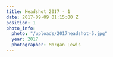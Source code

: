 ```yaml
---
title: Headshot 2017 - 1
date: 2017-09-09 01:15:00 Z
position: 1
photo_info:
  photo: "/uploads/2017headshot-5.jpg"
  year: 2017
  photographer: Morgan Lewis
---
```


